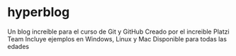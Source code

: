 # hyperblog
Un blog increíble para el curso de Git y GitHub
Creado por el increible Platzi Team
Incluye ejemplos en Windows, Linux y Mac
Disponible para todas las edades